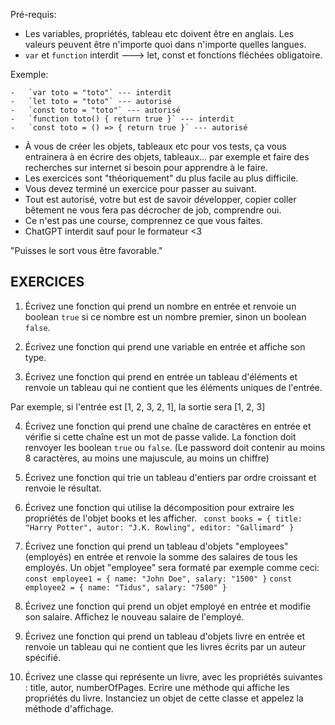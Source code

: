 Pré-requis:

-   Les variables, propriétés, tableau etc doivent être en anglais. Les valeurs peuvent être n'importe quoi dans n'importe quelles langues.
-   `var` et `function` interdit ---> let, const et fonctions fléchées obligatoire.

Exemple:

    -   `var toto = "toto"` --- interdit
    -   `let toto = "toto"` --- autorisé
    -   `const toto = "toto"` --- autorisé
    -   `function toto() { return true }` --- interdit
    -   `const toto = () => { return true }` --- autorisé

-   À vous de créer les objets, tableaux etc pour vos tests, ça vous entrainera à en écrire des objets, tableaux... par exemple et faire des recherches sur internet si besoin pour apprendre à le faire.
-   Les exercices sont "théoriquement" du plus facile au plus difficile.
-   Vous devez terminé un exercice pour passer au suivant.
-   Tout est autorisé, votre but est de savoir développer, copier coller bêtement ne vous fera pas décrocher de job, comprendre oui.
-   Ce n'est pas une course, comprennez ce que vous faites.
-   ChatGPT interdit sauf pour le formateur <3

"Puisses le sort vous être favorable."

## EXERCICES

1. Écrivez une fonction qui prend un nombre en entrée et renvoie un boolean `true` si ce nombre est un nombre premier, sinon un boolean `false`.

2. Écrivez une fonction qui prend une variable en entrée et affiche son type.

3. Écrivez une fonction qui prend en entrée un tableau d'éléments et renvoie un tableau qui ne contient que les éléments uniques de l'entrée.

Par exemple, si l'entrée est [1, 2, 3, 2, 1], la sortie sera [1, 2, 3]

4. Écrivez une fonction qui prend une chaîne de caractères en entrée et vérifie si cette chaîne est un mot de passe valide. La fonction doit renvoyer les boolean `true` ou `false`.
   (Le password doit contenir au moins 8 caractères, au moins une majuscule, au moins un chiffre)

5. Écrivez une fonction qui trie un tableau d'entiers par ordre croissant et renvoie le résultat.

6. Écrivez une fonction qui utilise la décomposition pour extraire les propriétés de l'objet books et les afficher.
   ` const books = { title: "Harry Potter", autor: "J.K. Rowling", editor: "Gallimard" }`

7. Écrivez une fonction qui prend un tableau d'objets "employees" (employés) en entrée et renvoie la somme des salaires de tous les employés.
   Un objet "employee" sera formaté par exemple comme ceci:
   `const employee1 = { name: "John Doe", salary: "1500" }`
   `const employee2 = { name: "Tidus", salary: "7500" }`

8. Écrivez une fonction qui prend un objet employé en entrée et modifie son salaire. Affichez le nouveau salaire de l'employé.

9. Écrivez une fonction qui prend un tableau d'objets livre en entrée et renvoie un tableau qui ne contient que les livres écrits par un auteur spécifié.

10. Écrivez une classe qui représente un livre, avec les propriétés suivantes : title, autor, numberOfPages.
    Ecrire une méthode qui affiche les propriétés du livre.
    Instanciez un objet de cette classe et appelez la méthode d'affichage.

